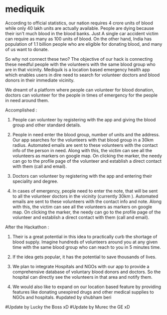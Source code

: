 # mediquik
According to official statistics, our nation requires 4 crore units of blood while only 40 lakh units are actually available. People are dying because their isn't much blood in the blood banks. Just A single car accident victim can require as many as 100 units of blood. On the other hand, India has population of 1.1 billion people who are eligible for donating blood, and many of us want to donate. 

So why not connect these two? The objective of our hack is connecting these needful people with the volunteers with the same blood group who are in that vicinity. Mediquik is a location based emergency health app which enables users in dire need to search for volunteer doctors and blood donors in their immediate vicinity. 

We dreamt of a platform where people can volunteer for blood donation, doctors can volunteer for the people in times of emergency for the people in need around them. 

Accomplished : 

1. People can volunteer by registering with the app and giving the blood group and other standard details.

2. People in need enter the blood group, number of units and the address. Our app searches for the volunteers with that blood group in a 30km radius. Automated emails are sent to these volunteers with the contact info of the person in need. Along with this, the victim can see all the volunteers as markers on google map. On clicking the marker, the needy can go to the profile page of the volunteer and establish a direct contact with them (call and email). 

3. Doctors can volunteer by registering with the app and entering their speciality and degree.

4. In cases of emergency, people need to enter the note, that will be sent to all the volunteer doctors in the vicinity (currently 30km ). Automated emails are sent to these volunteers with the contact info and note. Along with this, the victim can see all the volunteers as markers on google map. On clicking the marker, the needy can go to the profile page of the volunteer and establish a direct contact with them (call and email). 

After the Hackathon :

1. Their is a great potential in this idea to practically curb the shortage of blood supply. Imagine hundreds of volunteers around you at any given time with the same blood group who can reach to you in 5 minutes time. 

2. If the idea gets popular, it has the potential to save thousands of lives. 

3. We plan to integrate Hospitals and NGOs with our app to provide a comprehensive database of voluntary blood donors and doctors. So the hospital can directly see the volunteers in that area and notify them.

4. We would also like to expand on our location based feature by providing features like donating unexpired drugs and other medical supplies to NGOs and hospitals. #updated by shubham beri

#Update by Lucky the Boss xD
#Update by Murec the GE xD

